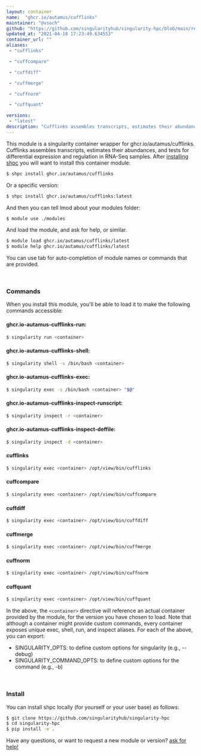 ```yaml
---
layout: container
name:  "ghcr.io/autamus/cufflinks"
maintainer: "@vsoch"
github: "https://github.com/singularityhub/singularity-hpc/blob/main/registry/ghcr.io/autamus/cufflinks/container.yaml"
updated_at: "2021-04-18 17:23:49.634553"
container_url: ""
aliases:
 - "cufflinks"

 - "cuffcompare"

 - "cuffdiff"

 - "cuffmerge"

 - "cuffnorm"

 - "cuffquant"

versions:
 - "latest"
description: "Cufflinks assembles transcripts, estimates their abundances, and tests for differential expression and regulation in RNA-Seq samples."
---
```


This module is a singularity container wrapper for ghcr.io/autamus/cufflinks.
Cufflinks assembles transcripts, estimates their abundances, and tests for differential expression and regulation in RNA-Seq samples.
After [installing shpc](#install) you will want to install this container module:

```bash
$ shpc install ghcr.io/autamus/cufflinks
```

Or a specific version:

```bash
$ shpc install ghcr.io/autamus/cufflinks:latest
```

And then you can tell lmod about your modules folder:

```bash
$ module use ./modules
```

And load the module, and ask for help, or similar.

```bash
$ module load ghcr.io/autamus/cufflinks/latest
$ module help ghcr.io/autamus/cufflinks/latest
```

You can use tab for auto-completion of module names or commands that are provided.

<br>

### Commands

When you install this module, you'll be able to load it to make the following commands accessible:

#### ghcr.io-autamus-cufflinks-run:

```bash
$ singularity run <container>
```

#### ghcr.io-autamus-cufflinks-shell:

```bash
$ singularity shell -s /bin/bash <container>
```

#### ghcr.io-autamus-cufflinks-exec:

```bash
$ singularity exec -s /bin/bash <container> "$@"
```

#### ghcr.io-autamus-cufflinks-inspect-runscript:

```bash
$ singularity inspect -r <container>
```

#### ghcr.io-autamus-cufflinks-inspect-deffile:

```bash
$ singularity inspect -d <container>
```


#### cufflinks
       
```bash
$ singularity exec <container> /opt/view/bin/cufflinks
```


#### cuffcompare
       
```bash
$ singularity exec <container> /opt/view/bin/cuffcompare
```


#### cuffdiff
       
```bash
$ singularity exec <container> /opt/view/bin/cuffdiff
```


#### cuffmerge
       
```bash
$ singularity exec <container> /opt/view/bin/cuffmerge
```


#### cuffnorm
       
```bash
$ singularity exec <container> /opt/view/bin/cuffnorm
```


#### cuffquant
       
```bash
$ singularity exec <container> /opt/view/bin/cuffquant
```



In the above, the `<container>` directive will reference an actual container provided
by the module, for the version you have chosen to load. Note that although a container
might provide custom commands, every container exposes unique exec, shell, run, and
inspect aliases. For each of the above, you can export:

 - SINGULARITY_OPTS: to define custom options for singularity (e.g., --debug)
 - SINGULARITY_COMMAND_OPTS: to define custom options for the command (e.g., -b)

<br>
  
### Install

You can install shpc locally (for yourself or your user base) as follows:

```bash
$ git clone https://github.com/singularityhub/singularity-hpc
$ cd singularity-hpc
$ pip install -e .
```

Have any questions, or want to request a new module or version? [ask for help!](https://github.com/singularityhub/singularity-hpc/issues)
